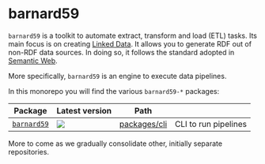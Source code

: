 # barnard59

`barnard59` is a toolkit to automate extract, transform and load (ETL) tasks. Its main focus is on creating [Linked Data](http://linked-data-training.zazuko.com/). It allows you to generate RDF out of non-RDF data sources. In doing so, it follows the standard adopted in [Semantic Web](https://www.w3.org/standards/semanticweb/).

More specifically, `barnard59` is an engine to execute data pipelines.

In this monorepo you will find the various `barnard59-*` packages:

| Package                                 | Latest version                              | Path                         |                      |
|-----------------------------------------|---------------------------------------------|------------------------------|----------------------|
| [`barnard59`](https://npm.im/barnard59) | ![](https://badge.fury.io/js/barnard59.svg) | [packages/cli](packages/cli) | CLI to run pipelines |

More to come as we gradually consolidate other, initially separate repositories.
